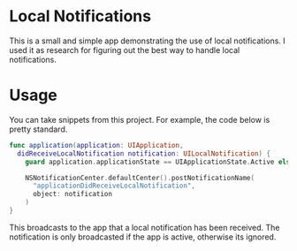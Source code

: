 # Local Notifications
This is a small and simple app demonstrating the use of local notifications. I used it as research for figuring out the best way to handle local notifications.

# Usage
You can take snippets from this project. For example, the code below is pretty standard.
```swift
func application(application: UIApplication, 
  didReceiveLocalNotification notification: UILocalNotification) {
    guard application.applicationState == UIApplicationState.Active else { return }

    NSNotificationCenter.defaultCenter().postNotificationName(
      "applicationDidReceiveLocalNotification",
      object: notification
    )
}
```
This broadcasts to the app that a local notification has been received. The notification is only broadcasted if the app is active, otherwise its ignored.
